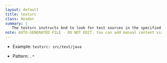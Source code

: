 ```yaml
---
layout: default
title: testsrc
class: Header
summary: |
   The testsrc instructs bnd to look for test sources in the specified directories
note: AUTO-GENERATED FILE - DO NOT EDIT. You can add manual content via same filename in ext folder. 
---
```


- Example: `testsrc: src/test/java`

- Pattern: `.*`

